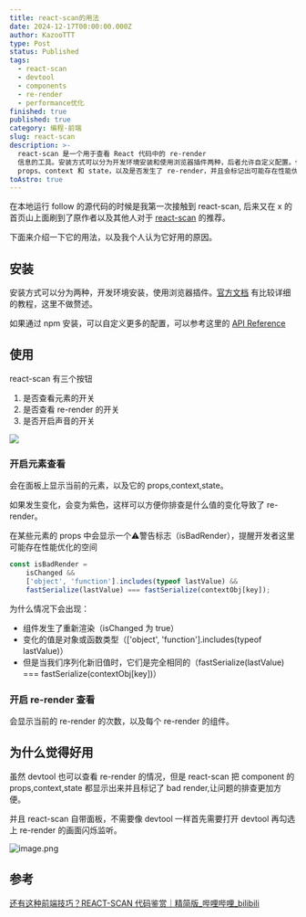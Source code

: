 ```yaml
---
title: react-scan的用法
date: 2024-12-17T00:00:00.000Z
author: KazooTTT
type: Post
status: Published
tags:
  - react-scan
  - devtool
  - components
  - re-render
  - performance优化
finished: true
published: true
category: 编程-前端
slug: react-scan
description: >-
  react-scan 是一个用于查看 React 代码中的 re-render
  信息的工具。安装方式可以分为开发环境安装和使用浏览器插件两种，后者允许自定义配置。使用 react-scan 的时候，可以看到当前元素的
  props、context 和 state，以及是否发生了 re-render，并且会标记出可能存在性能优化问题的 bad render。
toAstro: true
---
```


在本地运行 follow 的源代码的时候是我第一次接触到 react-scan, 后来又在 x 的首页山上面刷到了原作者以及其他人对于 [react-scan](https://react-scan.com/) 的推荐。

下面来介绍一下它的用法，以及我个人认为它好用的原因。

## 安装

安装方式可以分为两种，开发环境安装，使用浏览器插件。[官方文档](https://github.com/aidenybai/react-scan?tab=readme-ov-file#install) 有比较详细的教程，这里不做赘述。

如果通过 npm 安装，可以自定义更多的配置，可以参考这里的 [API Reference](https://github.com/aidenybai/react-scan?tab=readme-ov-file#api-reference-1)

## 使用

react-scan 有三个按钮

1. 是否查看元素的开关
2. 是否查看 re-render 的开关
3. 是否开启声音的开关

<img src="https://pictures.kazoottt.top/2024/12/20241217-f7e2b39db39e5cbf21c0efc0e08656aa.png"/>

### 开启元素查看

会在面板上显示当前的元素，以及它的 props,context,state。

如果发生变化，会变为紫色，这样可以方便你排查是什么值的变化导致了 re-render。

在某些元素的 props 中会显示一个⚠️警告标志（isBadRender），提醒开发者这里可能存在性能优化的空间

``` ts
const isBadRender =
    isChanged &&
    ['object', 'function'].includes(typeof lastValue) &&
    fastSerialize(lastValue) === fastSerialize(contextObj[key]);
```

为什么情况下会出现：

- 组件发生了重新渲染（isChanged 为 true）
- 变化的值是对象或函数类型（['object', 'function'].includes(typeof lastValue)）
- 但是当我们序列化新旧值时，它们是完全相同的（fastSerialize(lastValue) === fastSerialize(contextObj[key])）

### 开启 re-render 查看

会显示当前的 re-render 的次数，以及每个 re-render 的组件。

## 为什么觉得好用

虽然 devtool 也可以查看 re-render 的情况，但是 react-scan 把 component 的 props,context,state 都显示出来并且标记了 bad render,让问题的排查更加方便。

并且 react-scan 自带面板，不需要像 devtool 一样首先需要打开 devtool 再勾选上 re-render 的画面闪烁监听。

![image.png](https://pictures.kazoottt.top/2024/12/20241217-1db17bd2dcccf168976cdc833df6f6a3.png)

## 参考

[还有这种前端技巧？REACT-SCAN 代码鉴赏｜精简版\_哔哩哔哩\_bilibili](https://www.bilibili.com/video/BV1JrzvYgERi/)